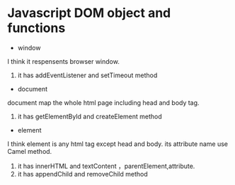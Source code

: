 # Javascript DOM object and functions
* window

I think it respensents browser window.
   1. it has addEventListener and setTimeout method

* document

document map the whole html page including head and body tag.
   1. it has getElementById and createElement method
* element

I think element is any html tag except head and body. its attribute name use Camel method.
   1. it has innerHTML and textContent ，parentElement,attribute.
   2.  it has appendChild and removeChild method
